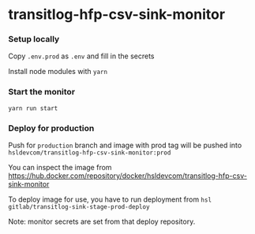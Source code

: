 # transitlog-hfp-csv-sink-monitor

### Setup locally

Copy `.env.prod` as `.env` and fill in the secrets

Install node modules with `yarn`

### Start the monitor

`yarn run start`

### Deploy for production

Push for `production` branch and image with prod tag will be pushed into `hsldevcom/transitlog-hfp-csv-sink-monitor:prod`

You can inspect the image from https://hub.docker.com/repository/docker/hsldevcom/transitlog-hfp-csv-sink-monitor

To deploy image for use, you have to run deployment from `hsl gitlab/transitlog-sink-stage-prod-deploy`

Note: monitor secrets are set from that deploy repository.
